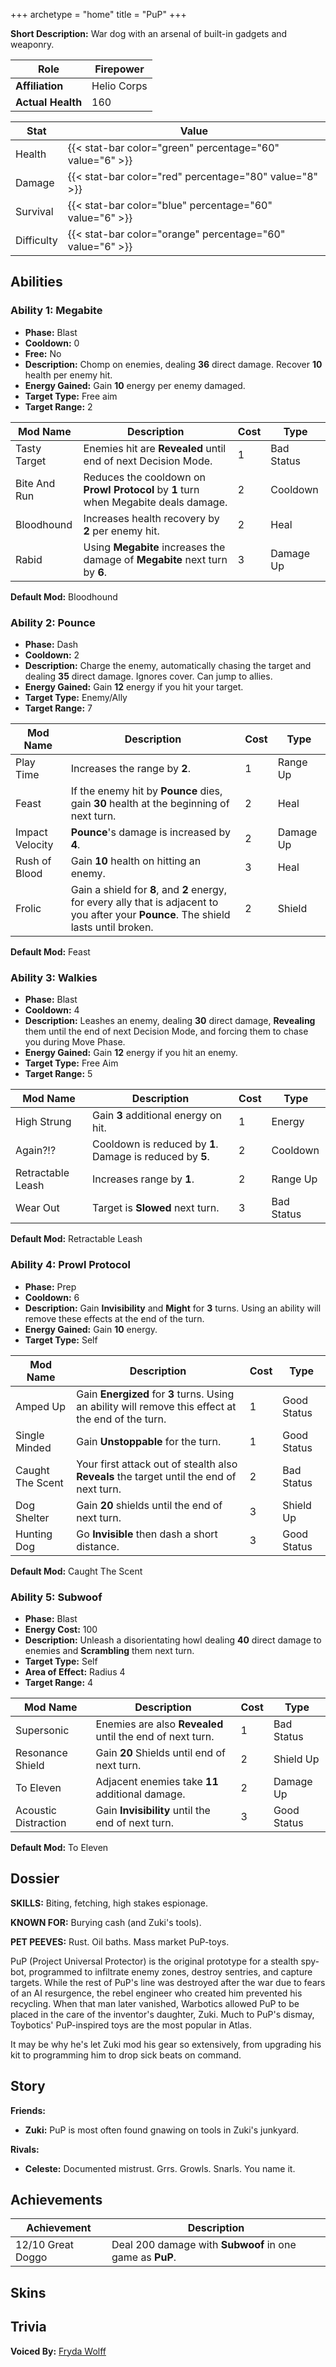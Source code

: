 +++
archetype = "home"
title = "PuP"
+++

**Short Description:** War dog with an arsenal of built-in gadgets and weaponry.

| **Role**          | Firepower   |
| ----------------- | ----------- |
| **Affiliation**   | Helio Corps |
| **Actual Health** | 160         |

| **Stat**   | **Value**                                                 |
| ---------- | --------------------------------------------------------- |
| Health     | {{< stat-bar color="green" percentage="60" value="6" >}}  |
| Damage     | {{< stat-bar color="red" percentage="80" value="8" >}}    |
| Survival   | {{< stat-bar color="blue" percentage="60" value="6" >}}   |
| Difficulty | {{< stat-bar color="orange" percentage="60" value="6" >}} |

## Abilities

### Ability 1: Megabite

- **Phase:** Blast
- **Cooldown:** 0
- **Free:** No
- **Description:** Chomp on enemies, dealing **36** direct damage. Recover **10** health per enemy hit.
- **Energy Gained:** Gain **10** energy per enemy damaged.
- **Target Type:** Free aim
- **Target Range:** 2

| **Mod Name** | **Description**                                                                      | **Cost** | **Type**   |
| ------------ | ------------------------------------------------------------------------------------ | -------- | ---------- |
| Tasty Target | Enemies hit are **Revealed** until end of next Decision Mode.                        | 1        | Bad Status |
| Bite And Run | Reduces the cooldown on **Prowl Protocol** by **1** turn when Megabite deals damage. | 2        | Cooldown   |
| Bloodhound   | Increases health recovery by **2** per enemy hit.                                    | 2        | Heal       |
| Rabid        | Using **Megabite** increases the damage of **Megabite** next turn by **6**.          | 3        | Damage Up  |

**Default Mod:** Bloodhound

### Ability 2: Pounce

- **Phase:** Dash
- **Cooldown:** 2
- **Description:** Charge the enemy, automatically chasing the target and dealing **35** direct damage. Ignores cover. Can jump to allies.
- **Energy Gained:** Gain **12** energy if you hit your target.
- **Target Type:** Enemy/Ally
- **Target Range:** 7

| **Mod Name**    | **Description**                                                                                                                         | **Cost** | **Type**  |
| --------------- | --------------------------------------------------------------------------------------------------------------------------------------- | -------- | --------- |
| Play Time       | Increases the range by **2**.                                                                                                           | 1        | Range Up  |
| Feast           | If the enemy hit by **Pounce** dies, gain **30** health at the beginning of next turn.                                                  | 2        | Heal      |
| Impact Velocity | **Pounce**'s damage is increased by **4**.                                                                                              | 2        | Damage Up |
| Rush of Blood   | Gain **10** health on hitting an enemy.                                                                                                 | 3        | Heal      |
| Frolic          | Gain a shield for **8**, and **2** energy, for every ally that is adjacent to you after your **Pounce**. The shield lasts until broken. | 2        | Shield    |

**Default Mod:** Feast

### Ability 3: Walkies

- **Phase:** Blast
- **Cooldown:** 4
- **Description:** Leashes an enemy, dealing **30** direct damage, **Revealing** them until the end of next Decision Mode, and forcing them to chase you during Move Phase.
- **Energy Gained:** Gain **12** energy if you hit an enemy.
- **Target Type:** Free Aim
- **Target Range:** 5

| **Mod Name**      | **Description**                                           | **Cost** | **Type**   |
| ----------------- | --------------------------------------------------------- | -------- | ---------- |
| High Strung       | Gain **3** additional energy on hit.                      | 1        | Energy     |
| Again?!?          | Cooldown is reduced by **1**. Damage is reduced by **5**. | 2        | Cooldown   |
| Retractable Leash | Increases range by **1**.                                 | 2        | Range Up   |
| Wear Out          | Target is **Slowed** next turn.                           | 3        | Bad Status |

**Default Mod:** Retractable Leash

### Ability 4: Prowl Protocol

- **Phase:** Prep
- **Cooldown:** 6
- **Description:** Gain **Invisibility** and **Might** for **3** turns. Using an ability will remove these effects at the end of the turn.
- **Energy Gained:** Gain **10** energy.
- **Target Type:** Self

| **Mod Name**     | **Description**                                                                                      | **Cost** | **Type**    |
| ---------------- | ---------------------------------------------------------------------------------------------------- | -------- | ----------- |
| Amped Up         | Gain **Energized** for **3** turns. Using an ability will remove this effect at the end of the turn. | 1        | Good Status |
| Single Minded    | Gain **Unstoppable** for the turn.                                                                   | 1        | Good Status |
| Caught The Scent | Your first attack out of stealth also **Reveals** the target until the end of next turn.             | 2        | Bad Status  |
| Dog Shelter      | Gain **20** shields until the end of next turn.                                                      | 3        | Shield Up   |
| Hunting Dog      | Go **Invisible** then dash a short distance.                                                         | 3        | Good Status |

**Default Mod:** Caught The Scent

### Ability 5: Subwoof

- **Phase:** Blast
- **Energy Cost:** 100
- **Description:** Unleash a disorientating howl dealing **40** direct damage to enemies and **Scrambling** them next turn.
- **Target Type:** Self
- **Area of Effect:** Radius 4
- **Target Range:** 4

| **Mod Name**         | **Description**                                           | **Cost** | **Type**    |
| -------------------- | --------------------------------------------------------- | -------- | ----------- |
| Supersonic           | Enemies are also **Revealed** until the end of next turn. | 1        | Bad Status  |
| Resonance Shield     | Gain **20** Shields until end of next turn.               | 2        | Shield Up   |
| To Eleven            | Adjacent enemies take **11** additional damage.           | 2        | Damage Up   |
| Acoustic Distraction | Gain **Invisibility** until the end of next turn.         | 3        | Good Status |

**Default Mod:** To Eleven

## Dossier

**SKILLS:** Biting, fetching, high stakes espionage.

**KNOWN FOR:** Burying cash (and Zuki's tools).

**PET PEEVES:** Rust. Oil baths. Mass market PuP-toys.

PuP (Project Universal Protector) is the original prototype for a stealth spy-bot, programmed to infiltrate enemy zones, destroy sentries, and capture targets. While the rest of PuP's line was destroyed after the war due to fears of an AI resurgence, the rebel engineer who created him prevented his recycling. When that man later vanished, Warbotics allowed PuP to be placed in the care of the inventor's daughter, Zuki. Much to PuP's dismay, Toybotics' PuP-inspired toys are the most popular in Atlas.

It may be why he's let Zuki mod his gear so extensively, from upgrading his kit to programming him to drop sick beats on command.

## Story

**Friends:**

- **Zuki:** PuP is most often found gnawing on tools in Zuki's junkyard.

**Rivals:**

- **Celeste:** Documented mistrust. Grrs. Growls. Snarls. You name it.

## Achievements

| **Achievement**   | **Description**                                          |
| ----------------- | -------------------------------------------------------- |
| 12/10 Great Doggo | Deal 200 damage with **Subwoof** in one game as **PuP**. |

## Skins

## Trivia

**Voiced By:** [Fryda Wolff](http://www.imdb.com/name/nm1488849/)

